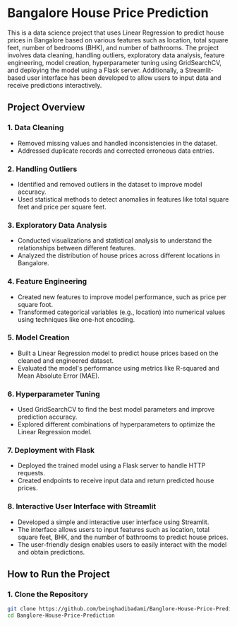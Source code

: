 # Bangalore House Price Prediction

This is a data science project that uses Linear Regression to predict house prices in Bangalore based on various features such as location, total square feet, number of bedrooms (BHK), and number of bathrooms. The project involves data cleaning, handling outliers, exploratory data analysis, feature engineering, model creation, hyperparameter tuning using GridSearchCV, and deploying the model using a Flask server. Additionally, a Streamlit-based user interface has been developed to allow users to input data and receive predictions interactively.

## Project Overview

### 1. Data Cleaning
- Removed missing values and handled inconsistencies in the dataset.
- Addressed duplicate records and corrected erroneous data entries.

### 2. Handling Outliers
- Identified and removed outliers in the dataset to improve model accuracy.
- Used statistical methods to detect anomalies in features like total square feet and price per square feet.

### 3. Exploratory Data Analysis
- Conducted visualizations and statistical analysis to understand the relationships between different features.
- Analyzed the distribution of house prices across different locations in Bangalore.

### 4. Feature Engineering
- Created new features to improve model performance, such as price per square foot.
- Transformed categorical variables (e.g., location) into numerical values using techniques like one-hot encoding.

### 5. Model Creation
- Built a Linear Regression model to predict house prices based on the cleaned and engineered dataset.
- Evaluated the model's performance using metrics like R-squared and Mean Absolute Error (MAE).

### 6. Hyperparameter Tuning
- Used GridSearchCV to find the best model parameters and improve prediction accuracy.
- Explored different combinations of hyperparameters to optimize the Linear Regression model.

### 7. Deployment with Flask
- Deployed the trained model using a Flask server to handle HTTP requests.
- Created endpoints to receive input data and return predicted house prices.

### 8. Interactive User Interface with Streamlit
- Developed a simple and interactive user interface using Streamlit.
- The interface allows users to input features such as location, total square feet, BHK, and the number of bathrooms to predict house prices.
- The user-friendly design enables users to easily interact with the model and obtain predictions.

## How to Run the Project

### 1. Clone the Repository
```bash
git clone https://github.com/beinghadibadami/Banglore-House-Price-Prediction.git
cd Banglore-House-Price-Prediction 